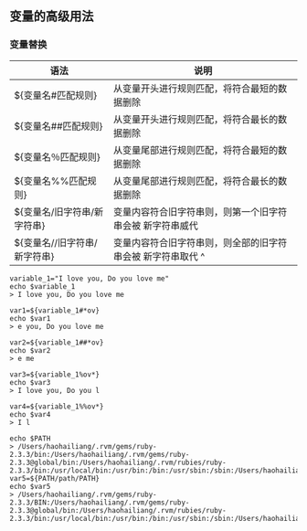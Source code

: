## 变量的高级用法
### 变量替换
| 语法                  | 说明                                                      |
| ----------------------- | ----------------------------------------------------------- |
| ${变量名#匹配规则} | 从变量开头进行规则匹配，将符合最短的数据删除 |
| ${变量名##匹配规则} | 从变量开头进行规则匹配，将符合最长的数据删除 |
| ${变量名％匹配规则} | 从变量尾部进行规则匹配，将符合最短的数据删除 |
| ${变量名%%匹配规则} | 从变量尾部进行规则匹配，将符合最长的数据删除 |
| ${变量名/旧字符串/新字符串} | 变量内容符合旧字符串则，则第一个旧字符串会被 新字符串威代 |
| ${变量名//旧字符串/新字符串} | 变量内容符合旧字符串则，则全部的旧字符串会被 新字符串取代 ^ |
```
variable_1="I love you, Do you love me"
echo $variable_1
> I love you, Do you love me 

var1=${variable_1#*ov}
echo $var1
> e you, Do you love me

var2=${variable_1##*ov}
echo $var2
> e me

var3=${variable_1%ov*}
echo $var3
> I love you, Do you l

var4=${variable_1%%ov*}
echo $var4
> I l

echo $PATH
> /Users/haohailiang/.rvm/gems/ruby-2.3.3/bin:/Users/haohailiang/.rvm/gems/ruby-2.3.3@global/bin:/Users/haohailiang/.rvm/rubies/ruby-2.3.3/bin:/usr/local/bin:/usr/bin:/bin:/usr/sbin:/sbin:/Users/haohailiang/.rvm/bin
var5=${PATH/path/PATH}
echo $var5  
> /Users/haohailiang/.rvm/gems/ruby-2.3.3/BIN:/Users/haohailiang/.rvm/gems/ruby-2.3.3@global/bin:/Users/haohailiang/.rvm/rubies/ruby-2.3.3/bin:/usr/local/bin:/usr/bin:/bin:/usr/sbin:/sbin:/Users/haohailiang/.rvm/bin
```